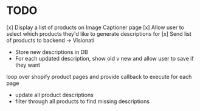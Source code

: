 # TODO
[x] Display a list of products on Image Captioner page
[x] Allow user to select which products they'd like to generate descriptions for
[x] Send list of products to backend -> Visionati
- Store new descriptions in DB
- For each updated description, show old v new and allow user to save if they want

loop over shopify product pages and provide callback to execute for each page
- update all product descriptions
- filter through all products to find missing descriptions
